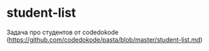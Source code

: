# student-list
Задача про студентов от codedokode (https://github.com/codedokode/pasta/blob/master/student-list.md)
